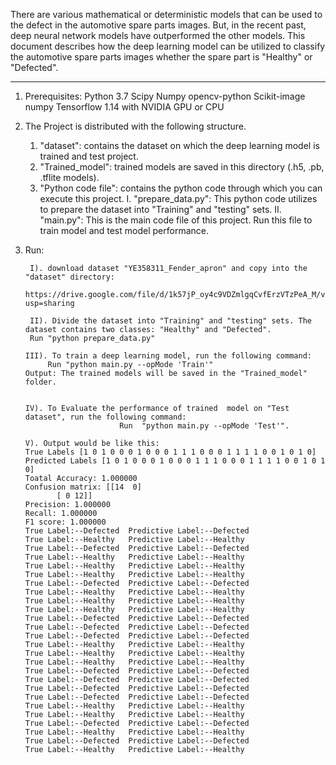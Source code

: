 There are various mathematical or deterministic models that can be used to the defect in the automotive spare parts images. But, in the recent past, deep neural network models have outperformed the other models. This document describes how the deep learning model can be utilized to classify the automotive spare parts images whether the spare part is "Healthy" or "Defected".
____________________________________________________________________________
1. Prerequisites:
    Python 3.7
    Scipy
    Numpy
    opencv-python
    Scikit-image
    numpy
    Tensorflow 1.14 with NVIDIA GPU or CPU

2. The Project is distributed with the following structure.
    1. "dataset":          contains the dataset on which the deep learning model is trained and test project.
    2. "Trained_model":    trained models are saved in this directory (.h5, .pb, .tflite models).
    3. "Python code file": contains the python code through which you can execute this project.
            I. "prepare_data.py": This python code utilizes to prepare the dataset into "Training" and "testing" sets.
            II. "main.py": This is the main code file of this project. Run this file to train model and test model performance.

    
3. Run: 

        I). download dataset "YE358311_Fender_apron" and copy into the "dataset" directory:
                    https://drive.google.com/file/d/1k57jP_oy4c9VDZmlgqCvfErzVTzPeA_M/view?usp=sharing

        II). Divide the dataset into "Training" and "testing" sets. The dataset contains two classes: "Healthy" and "Defected".
        Run "python prepare_data.py"

       III). To train a deep learning model, run the following command:
            Run "python main.py --opMode 'Train'"
       Output: The trained models will be saved in the "Trained_model" folder.


       IV). To Evaluate the performance of trained  model on "Test dataset", run the following command:
							Run  "python main.py --opMode 'Test'". 

       V). Output would be like this:
       True Labels [1 0 1 0 0 0 1 0 0 0 1 1 1 0 0 0 1 1 1 1 0 0 1 0 1 0]
       Predicted Labels [1 0 1 0 0 0 1 0 0 0 1 1 1 0 0 0 1 1 1 1 0 0 1 0 1 0]
       Toatal Accuracy: 1.000000
       Confusion matrix: [[14  0]
	 		  [ 0 12]]
       Precision: 1.000000
       Recall: 1.000000
       F1 score: 1.000000
       True Label:--Defected  Predictive Label:--Defected
       True Label:--Healthy   Predictive Label:--Healthy
       True Label:--Defected  Predictive Label:--Defected
       True Label:--Healthy   Predictive Label:--Healthy
       True Label:--Healthy   Predictive Label:--Healthy
       True Label:--Healthy   Predictive Label:--Healthy
       True Label:--Defected  Predictive Label:--Defected
       True Label:--Healthy   Predictive Label:--Healthy
       True Label:--Healthy   Predictive Label:--Healthy
       True Label:--Healthy   Predictive Label:--Healthy
       True Label:--Defected  Predictive Label:--Defected
       True Label:--Defected  Predictive Label:--Defected
       True Label:--Defected  Predictive Label:--Defected
       True Label:--Healthy   Predictive Label:--Healthy
       True Label:--Healthy   Predictive Label:--Healthy
       True Label:--Healthy   Predictive Label:--Healthy
       True Label:--Defected  Predictive Label:--Defected
       True Label:--Defected  Predictive Label:--Defected
       True Label:--Defected  Predictive Label:--Defected
       True Label:--Defected  Predictive Label:--Defected
       True Label:--Healthy   Predictive Label:--Healthy
       True Label:--Healthy   Predictive Label:--Healthy
       True Label:--Defected  Predictive Label:--Defected
       True Label:--Healthy   Predictive Label:--Healthy
       True Label:--Defected  Predictive Label:--Defected
       True Label:--Healthy   Predictive Label:--Healthy

